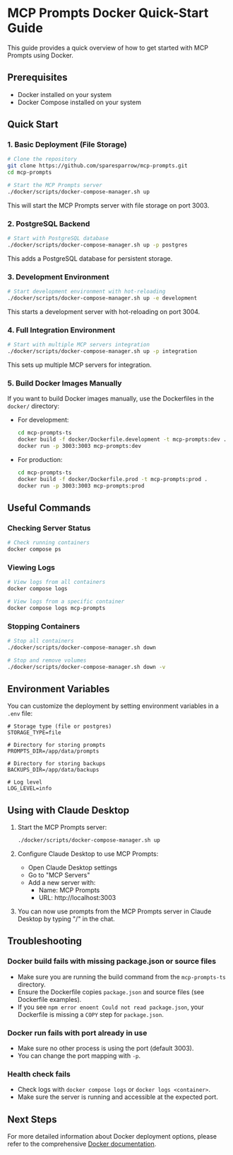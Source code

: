 # MCP Prompts Docker Quick-Start Guide

This guide provides a quick overview of how to get started with MCP Prompts using Docker.

## Prerequisites

- Docker installed on your system
- Docker Compose installed on your system

## Quick Start

### 1. Basic Deployment (File Storage)

```bash
# Clone the repository
git clone https://github.com/sparesparrow/mcp-prompts.git
cd mcp-prompts

# Start the MCP Prompts server
./docker/scripts/docker-compose-manager.sh up
```

This will start the MCP Prompts server with file storage on port 3003.

### 2. PostgreSQL Backend

```bash
# Start with PostgreSQL database
./docker/scripts/docker-compose-manager.sh up -p postgres
```

This adds a PostgreSQL database for persistent storage.

### 3. Development Environment

```bash
# Start development environment with hot-reloading
./docker/scripts/docker-compose-manager.sh up -e development
```

This starts a development server with hot-reloading on port 3004.

### 4. Full Integration Environment

```bash
# Start with multiple MCP servers integration
./docker/scripts/docker-compose-manager.sh up -p integration
```

This sets up multiple MCP servers for integration.

### 5. Build Docker Images Manually

If you want to build Docker images manually, use the Dockerfiles in the `docker/` directory:

- For development:
  ```bash
  cd mcp-prompts-ts
  docker build -f docker/Dockerfile.development -t mcp-prompts:dev .
  docker run -p 3003:3003 mcp-prompts:dev
  ```
- For production:
  ```bash
  cd mcp-prompts-ts
  docker build -f docker/Dockerfile.prod -t mcp-prompts:prod .
  docker run -p 3003:3003 mcp-prompts:prod
  ```

## Useful Commands

### Checking Server Status

```bash
# Check running containers
docker compose ps
```

### Viewing Logs

```bash
# View logs from all containers
docker compose logs

# View logs from a specific container
docker compose logs mcp-prompts
```

### Stopping Containers

```bash
# Stop all containers
./docker/scripts/docker-compose-manager.sh down

# Stop and remove volumes
./docker/scripts/docker-compose-manager.sh down -v
```

## Environment Variables

You can customize the deployment by setting environment variables in a `.env` file:

```
# Storage type (file or postgres)
STORAGE_TYPE=file

# Directory for storing prompts
PROMPTS_DIR=/app/data/prompts

# Directory for storing backups
BACKUPS_DIR=/app/data/backups

# Log level
LOG_LEVEL=info
```

## Using with Claude Desktop

1. Start the MCP Prompts server:

   ```bash
   ./docker/scripts/docker-compose-manager.sh up
   ```

2. Configure Claude Desktop to use MCP Prompts:

   - Open Claude Desktop settings
   - Go to "MCP Servers"
   - Add a new server with:
     - Name: MCP Prompts
     - URL: http://localhost:3003

3. You can now use prompts from the MCP Prompts server in Claude Desktop by typing "/" in the chat.

## Troubleshooting

### Docker build fails with missing package.json or source files
- Make sure you are running the build command from the `mcp-prompts-ts` directory.
- Ensure the Dockerfile copies `package.json` and source files (see Dockerfile examples).
- If you see `npm error enoent Could not read package.json`, your Dockerfile is missing a `COPY` step for `package.json`.

### Docker run fails with port already in use
- Make sure no other process is using the port (default 3003).
- You can change the port mapping with `-p`.

### Health check fails
- Check logs with `docker compose logs` or `docker logs <container>`.
- Make sure the server is running and accessible at the expected port.

## Next Steps

For more detailed information about Docker deployment options, please refer to the comprehensive [Docker documentation](./README.md).
